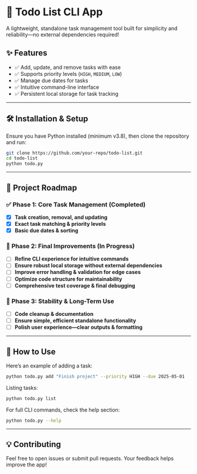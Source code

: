 
# 📌 **Todo List CLI App**  
A lightweight, standalone task management tool built for simplicity and reliability—no external dependencies required!  

## ✨ **Features**
- ✅ Add, update, and remove tasks with ease  
- ✅ Supports priority levels (`HIGH`, `MEDIUM`, `LOW`)  
- ✅ Manage due dates for tasks  
- ✅ Intuitive command-line interface  
- ✅ Persistent local storage for task tracking  

---

## 🛠️ **Installation & Setup**
Ensure you have Python installed (minimum v3.8), then clone the repository and run:

```bash
git clone https://github.com/your-repo/todo-list.git
cd todo-list
python todo.py
```

---

## 🚀 **Project Roadmap**  

### ✅ **Phase 1: Core Task Management (Completed)**  
- [x] **Task creation, removal, and updating**  
- [x] **Exact task matching & priority levels**  
- [x] **Basic due dates & sorting**  

### 🚀 **Phase 2: Final Improvements (In Progress)**  
- [ ] **Refine CLI experience for intuitive commands**  
- [ ] **Ensure robust local storage without external dependencies**  
- [ ] **Improve error handling & validation for edge cases**  
- [ ] **Optimize code structure for maintainability**  
- [ ] **Comprehensive test coverage & final debugging**  

### 🎯 **Phase 3: Stability & Long-Term Use**  
- [ ] **Code cleanup & documentation**  
- [ ] **Ensure simple, efficient standalone functionality**  
- [ ] **Polish user experience—clear outputs & formatting**  

---

## 📝 **How to Use**
Here’s an example of adding a task:

```bash
python todo.py add "Finish project" --priority HIGH --due 2025-05-01
```

Listing tasks:

```bash
python todo.py list
```

For full CLI commands, check the help section:

```bash
python todo.py --help
```

---

## 💡 **Contributing**
Feel free to open issues or submit pull requests. Your feedback helps improve the app!  


